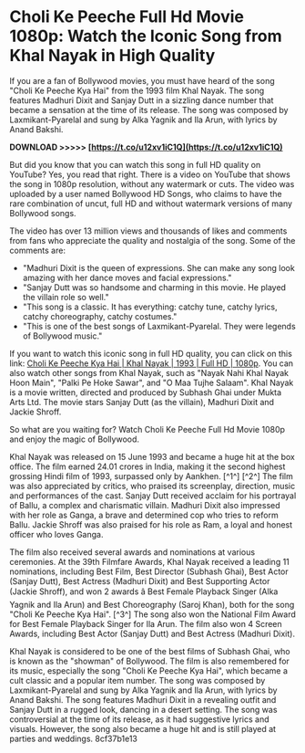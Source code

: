 
 
# Choli Ke Peeche Full Hd Movie 1080p: Watch the Iconic Song from Khal Nayak in High Quality
 
If you are a fan of Bollywood movies, you must have heard of the song "Choli Ke Peeche Kya Hai" from the 1993 film Khal Nayak. The song features Madhuri Dixit and Sanjay Dutt in a sizzling dance number that became a sensation at the time of its release. The song was composed by Laxmikant-Pyarelal and sung by Alka Yagnik and Ila Arun, with lyrics by Anand Bakshi.
 
**DOWNLOAD &gt;&gt;&gt;&gt;&gt; [https://t.co/u12xv1iC1Q](https://t.co/u12xv1iC1Q)**


 
But did you know that you can watch this song in full HD quality on YouTube? Yes, you read that right. There is a video on YouTube that shows the song in 1080p resolution, without any watermark or cuts. The video was uploaded by a user named Bollywood HD Songs, who claims to have the rare combination of uncut, full HD and without watermark versions of many Bollywood songs.
 
The video has over 13 million views and thousands of likes and comments from fans who appreciate the quality and nostalgia of the song. Some of the comments are:
 
- "Madhuri Dixit is the queen of expressions. She can make any song look amazing with her dance moves and facial expressions."
- "Sanjay Dutt was so handsome and charming in this movie. He played the villain role so well."
- "This song is a classic. It has everything: catchy tune, catchy lyrics, catchy choreography, catchy costumes."
- "This is one of the best songs of Laxmikant-Pyarelal. They were legends of Bollywood music."

If you want to watch this iconic song in full HD quality, you can click on this link: [Choli Ke Peeche Kya Hai | Khal Nayak | 1993 | Full HD | 1080p](https://www.youtube.com/watch?v=dWMkMXA9MnA). You can also watch other songs from Khal Nayak, such as "Nayak Nahi Khal Nayak Hoon Main", "Palki Pe Hoke Sawar", and "O Maa Tujhe Salaam". Khal Nayak is a movie written, directed and produced by Subhash Ghai under Mukta Arts Ltd. The movie stars Sanjay Dutt (as the villain), Madhuri Dixit and Jackie Shroff.
 
So what are you waiting for? Watch Choli Ke Peeche Full Hd Movie 1080p and enjoy the magic of Bollywood.
  
Khal Nayak was released on 15 June 1993 and became a huge hit at the box office. The film earned 24.01 crores in India, making it the second highest grossing Hindi film of 1993, surpassed only by Aankhen. [^1^] [^2^] The film was also appreciated by critics, who praised its screenplay, direction, music and performances of the cast. Sanjay Dutt received acclaim for his portrayal of Ballu, a complex and charismatic villain. Madhuri Dixit also impressed with her role as Ganga, a brave and determined cop who tries to reform Ballu. Jackie Shroff was also praised for his role as Ram, a loyal and honest officer who loves Ganga.
 
The film also received several awards and nominations at various ceremonies. At the 39th Filmfare Awards, Khal Nayak received a leading 11 nominations, including Best Film, Best Director (Subhash Ghai), Best Actor (Sanjay Dutt), Best Actress (Madhuri Dixit) and Best Supporting Actor (Jackie Shroff), and won 2 awards â Best Female Playback Singer (Alka Yagnik and Ila Arun) and Best Choreography (Saroj Khan), both for the song "Choli Ke Peeche Kya Hai". [^3^] The song also won the National Film Award for Best Female Playback Singer for Ila Arun. The film also won 4 Screen Awards, including Best Actor (Sanjay Dutt) and Best Actress (Madhuri Dixit).
 
Khal Nayak is considered to be one of the best films of Subhash Ghai, who is known as the "showman" of Bollywood. The film is also remembered for its music, especially the song "Choli Ke Peeche Kya Hai", which became a cult classic and a popular item number. The song was composed by Laxmikant-Pyarelal and sung by Alka Yagnik and Ila Arun, with lyrics by Anand Bakshi. The song features Madhuri Dixit in a revealing outfit and Sanjay Dutt in a rugged look, dancing in a desert setting. The song was controversial at the time of its release, as it had suggestive lyrics and visuals. However, the song also became a huge hit and is still played at parties and weddings.
 8cf37b1e13
 
